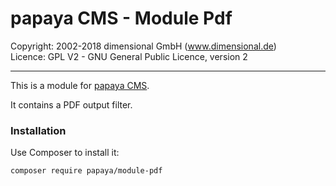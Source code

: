 # papaya CMS - Module Pdf

Copyright: 2002-2018 dimensional GmbH (www.dimensional.de)<br/>
Licence: GPL V2 - GNU General Public Licence, version 2

-----------------------------------------------------------------------

This is a module for [papaya CMS](http://www.papaya.cms.com/).

It contains a PDF output filter.

### Installation

Use Composer to install it:

```
composer require papaya/module-pdf
```
